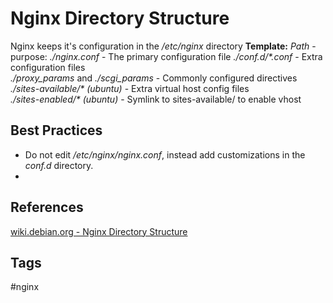 # Nginx Directory Structure 

Nginx keeps it's configuration in the */etc/nginx* directory
**Template:** *Path* - purpose:
*./nginx.conf* - The primary configuration file
*./conf.d/\*.conf* - Extra configuration files  
*./proxy_params* and *./scgi_params* - Commonly configured directives  
*./sites-available/\* (ubuntu)*  - Extra virtual host config files  
*./sites-enabled/\* (ubuntu)* - Symlink to sites-available/<file> to enable vhost  

## Best Practices
* Do not edit */etc/nginx/nginx.conf*, instead add customizations in the *conf.d* directory.  
* 

## References
[wiki.debian.org - Nginx Directory Structure](https://wiki.debian.org/Nginx/DirectoryStructure)  

## Tags
#nginx
